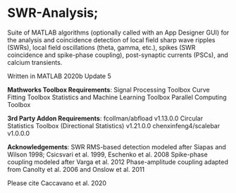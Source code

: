 # SWR-Analysis;
Suite of MATLAB algorithms (optionally called with an App Designer GUI) 
for the analysis and coincidence detection of local field sharp wave ripples (SWRs), 
local field oscillations (theta, gamma, etc.), spikes (SWR coincidence and 
spike-phase coupling), post-synaptic currents (PSCs), and calcium transients.

Written in MATLAB 2020b Update 5

**Mathworks Toolbox Requirements**:
Signal Processing Toolbox
Curve Fitting Toolbox
Statistics and Machine Learning Toolbox
Parallel Computing Toolbox

**3rd Party Addon Requirements**:
fcollman/abfload v1.13.0.0
Circular Statistics Toolbox (Directional Statistics) v1.21.0.0
chenxinfeng4/scalebar v1.0.0.0

**Acknowledgements**:
SWR RMS-based detection modeled after Siapas and Wilson 1998; Csicsvari et al. 1999, Eschenko et al. 2008
Spike-phase coupling modeled after Varga et al. 2012
Phase-amplitude coupling adapted from Canolty et al. 2006 and Onslow et al. 2011

Please cite Caccavano et al. 2020
